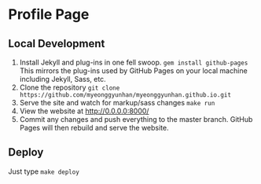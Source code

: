 # Profile Page

## Local Development

1. Install Jekyll and plug-ins in one fell swoop. `gem install github-pages` This mirrors the plug-ins used by GitHub Pages on your local machine including Jekyll, Sass, etc.
2. Clone the repository `git clone https://github.com/myeonggyunhan/myeonggyunhan.github.io.git`
3. Serve the site and watch for markup/sass changes `make run`
4. View the website at http://0.0.0.0:8000/
5. Commit any changes and push everything to the master branch. GitHub Pages will then rebuild and serve the website.

## Deploy
  
Just type `make deploy`
